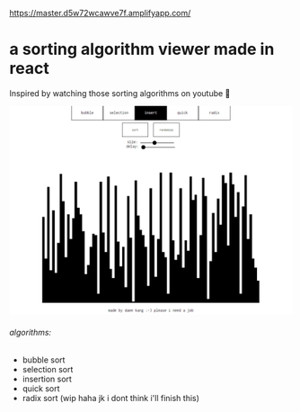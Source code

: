 https://master.d5w72wcawve7f.amplifyapp.com/

# a sorting algorithm viewer made in react #

Inspired by watching those sorting algorithms on youtube 🤝

![](https://github.com/daee-kang/sort/blob/master/sort.gif)

###### algorithms: ######
* bubble sort
* selection sort
* insertion sort
* quick sort 
* radix sort (wip haha jk i dont think i'll finish this)


